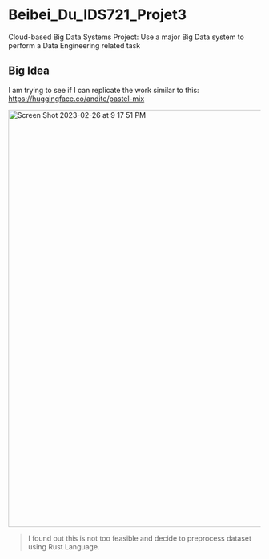 # Beibei_Du_IDS721_Projet3
Cloud-based Big Data Systems Project: Use a major Big Data system to perform a Data Engineering related task

## Big Idea
I am trying to see if I can replicate the work similar to this: https://huggingface.co/andite/pastel-mix

<img width="832" alt="Screen Shot 2023-02-26 at 9 17 51 PM" src="https://user-images.githubusercontent.com/60382493/221456579-79a179b7-a7a6-41b2-b629-bce7c412e576.png">


> I found out this is not too feasible and decide to preprocess dataset using Rust Language.
